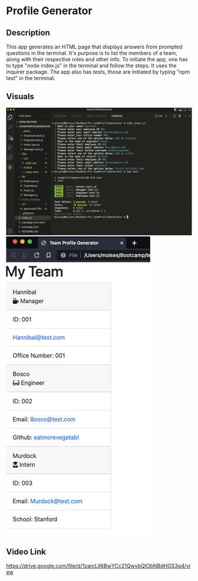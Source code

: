 # Profile Generator

## Description

This app generates an HTML page that displays answers from prompted questions in the terminal. It's purpose is to list the members of a team, along with their respective roles and other info. To initiate the app, one has to type "node index.js" in the terminal and follow the steps. It uses the inquirer package.
The app also has tests, those are initiated by typing "npm test" in the terminal.

## Visuals

<img src="dist/images/Screenshot_1.png">
<img src="dist/images/Screenshot_2.png">

## Video Link

https://drive.google.com/file/d/1zarcLlI6BwYCc21QwvbQIObNBdHGS3g4/view

